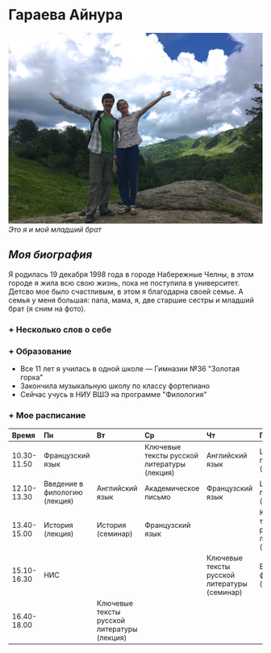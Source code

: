 # Гараева Айнура
![](https://github.com/Garaeva/hw1/blob/master/IMG_3312.jpg)
*Это я и мой младший брат*
## *Моя биография*
Я родилась 19 декабря 1998 года в городе Набережные Челны, в этом городе я жила всю свою жизнь, пока не поступила в университет. Детсво мое было счастливым, в этом я благодарна своей семье. А семья у меня большая: папа, мама, я, две старшие сестры и младший брат (я сним на фото).
### + **Несколько слов о себе**

### + **Образование**
- Все 11 лет я училась в одной школе — Гимназии №36 "Золотая горка"
- Закончила музыкальную школу по классу фортепиано
- Сейчас учусь в НИУ ВШЭ на программе "Филология"
### + **Мое расписание**
Время|Пн|Вт|Ср|Чт|Пт|
:---|:---|:---|:---|:---|:---|
10.30-11.50|Французский язык| |Ключевые тексты русской литературы (лекция)| Английский язык| Цифровая грамотность (лекция)|
12.10-13.30|Введение в филологию (лекция)|Английский язык| Академическое письмо| Французский язык|Цифровая грамотность (семинар)|
13.40-15.00|История (лекция)|История (семинар)| Французский язык| |Ключевые тексты русской литературы (семинар)|
15.10-16.30|НИС| | |Ключевые тексты русской литературы (семинар)| Введение в филологию (семинар)| 
16.40-18.00| |Ключевые тексты русской литературы (лекция)| | | | 

